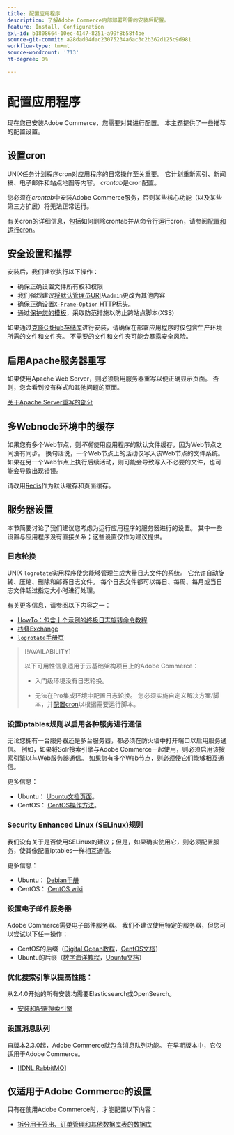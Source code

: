 ```yaml
---
title: 配置应用程序
description: 了解Adobe Commerce内部部署所需的安装后配置。
feature: Install, Configuration
exl-id: b1808664-10ec-4147-8251-a99f8b58f4be
source-git-commit: a28dad04dac23075234a6ac3c2b362d125c9d981
workflow-type: tm+mt
source-wordcount: '713'
ht-degree: 0%

---
```


# 配置应用程序

现在您已安装Adobe Commerce，您需要对其进行配置。 本主题提供了一些推荐的配置设置。

## 设置cron

UNIX任务计划程序cron对应用程序的日常操作至关重要。 它计划重新索引、新闻稿、电子邮件和站点地图等内容。 *crontab*&#x200B;是cron配置。

您必须在&#x200B;*crontab*&#x200B;中安装Adobe Commerce服务，否则某些核心功能（以及某些第三方扩展）将无法正常运行。

有关cron的详细信息，包括如何删除crontab并从命令行运行cron，请参阅[配置和运行cron](../../configuration/cli/configure-cron-jobs.md)。

## 安全设置和推荐

安装后，我们建议执行以下操作：

* 确保正确设置文件所有权和权限
* 我们强烈建议[将默认管理员URI](../tutorials/admin-uri.md)从`admin`更改为其他内容
* 确保正确设置[`X-Frame-Option` HTTP标头](../../configuration/security/xframe-options.md)。
* 通过[保护您的模板](https://developer.adobe.com/commerce/php/development/security/cross-site-scripting/)，采取防范措施以防止跨站点脚本(XSS)

如果通过[克隆GitHub存储库](https://developer.adobe.com/commerce/contributor/guides/install/clone-repository/)进行安装，请确保在部署应用程序时仅包含生产环境所需的文件和文件夹。 不需要的文件和文件夹可能会暴露安全风险。

## 启用Apache服务器重写

如果使用Apache Web Server，则必须启用服务器重写以便正确显示页面。 否则，您会看到没有样式和其他问题的页面。

[关于Apache Server重写的部分](../prerequisites/web-server/apache.md#apache-rewrites-and-htaccess)

## 多Webnode环境中的缓存

如果您有多个Web节点，则&#x200B;*不能*&#x200B;使用应用程序的默认文件缓存，因为Web节点之间没有同步。 换句话说，一个Web节点上的活动仅写入该Web节点的文件系统。 如果在另一个Web节点上执行后续活动，则可能会导致写入不必要的文件，也可能会导致出现错误。

请改用[Redis](../../configuration/cache/config-redis.md)作为默认缓存和页面缓存。

## 服务器设置

本节简要讨论了我们建议您考虑为运行应用程序的服务器进行的设置。 其中一些设置与应用程序没有直接关系；这些设置仅作为建议提供。

### 日志轮换

UNIX `logrotate`实用程序使您能够管理生成大量日志文件的系统。 它允许自动旋转、压缩、删除和邮寄日志文件。 每个日志文件都可以每日、每周、每月或当日志文件超过指定大小时进行处理。

有关更多信息，请参阅以下内容之一：

* [HowTo：包含十个示例的终极日志旋转命令教程](https://www.thegeekstuff.com/2010/07/logrotate-examples)
* [栈叠Exchange](https://unix.stackexchange.com/questions/85662/how-to-properly-automatically-manually-rotate-log-files-for-production-rails-app)
* [`logrotate`手册页](https://linuxconfig.org/logrotate-8-manual-page)

>[!AVAILABILITY]
>
>以下可用性信息适用于云基础架构项目上的Adobe Commerce：
>
>* 入门级环境没有日志轮换。
>
>* 无法在Pro集成环境中配置日志轮换。 您必须实施自定义解决方案/脚本，并[配置cron](https://experienceleague.adobe.com/en/docs/commerce-on-cloud/user-guide/configure/app/properties/crons-property)以根据需要运行脚本。

### 设置iptables规则以启用各种服务进行通信

无论您拥有一台服务器还是多台服务器，都必须在防火墙中打开端口以启用服务通信。 例如，如果将Solr搜索引擎与Adobe Commerce一起使用，则必须启用该搜索引擎以与Web服务器通信。 如果您有多个Web节点，则必须使它们能够相互通信。

更多信息：

* Ubuntu： [Ubuntu文档页面](https://help.ubuntu.com/community/IptablesHowTo)。
* CentOS： [CentOS操作方法](https://wiki.centos.org/HowTos%282f%29Network%282f%29IPTables.html)。

### Security Enhanced Linux (SELinux)规则

我们没有关于是否使用SELinux的建议；但是，如果确实使用它，则必须配置服务，使其像配置iptables一样相互通信。

更多信息：

* Ubuntu： [Debian手册](https://debian-handbook.info/browse/stable/sect.selinux.html)
* CentOS： [CentOS wiki](https://wiki.centos.org/HowTos/SELinux)

### 设置电子邮件服务器

Adobe Commerce需要电子邮件服务器。 我们不建议使用特定的服务器，但您可以尝试以下任一操作：

* CentOS的后缀（[Digital Ocean教程](https://www.digitalocean.com/community/tutorials/how-to-install-postfix-on-centos-6)，[CentOS文档](https://www.centos.org)）
* Ubuntu的后缀（[数字海洋教程](https://www.digitalocean.com/community/tutorials/how-to-install-and-setup-postfix-on-ubuntu-14-04)，[Ubuntu文档](https://help.ubuntu.com/community/MailServer)）

### 优化搜索引擎以提高性能：

从2.4.0开始的所有安装均需要Elasticsearch或OpenSearch。

* [安装和配置搜索引擎](../../configuration/search/overview-search.md)

### 设置消息队列

自版本2.3.0起，Adobe Commerce就包含消息队列功能。 在早期版本中，它仅适用于Adobe Commerce。

* [[!DNL RabbitMQ]](../../configuration/queues/message-queue-framework.md)

## 仅适用于Adobe Commerce的设置

只有在使用Adobe Commerce时，才能配置以下内容：

* [拆分用于签出、订单管理和其他数据库表的数据库](../../configuration/storage/multi-master.md)
